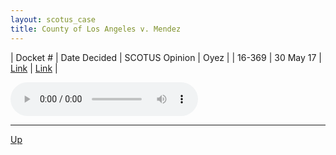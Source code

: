 ```yaml
---
layout: scotus_case
title: County of Los Angeles v. Mendez
---
```


| Docket # | Date Decided | SCOTUS Opinion | Oyez |
| 16-369 | 30 May 17 | [Link](https://www.supremecourt.gov/opinions/boundvolumes/581BV.pdf#page=484) | [Link](https://www.oyez.org/cases/2016/16-369) |

<audio controls>
   <source src='./resources/16-369.mp3' type='audio/mpeg'>
</audio>

<object data='./resources/16-369.pdf' type='application/pdf'></object>

---

[Up](./README.md)